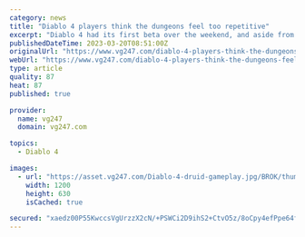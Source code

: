```yaml
---
category: news
title: "Diablo 4 players think the dungeons feel too repetitive"
excerpt: "Diablo 4 had its first beta over the weekend, and aside from some server issues, it seems like players aren't feeling too confident about the procedural maps."
publishedDateTime: 2023-03-20T08:51:00Z
originalUrl: "https://www.vg247.com/diablo-4-players-think-the-dungeons-feel-too-repetitive"
webUrl: "https://www.vg247.com/diablo-4-players-think-the-dungeons-feel-too-repetitive"
type: article
quality: 87
heat: 87
published: true

provider:
  name: vg247
  domain: vg247.com

topics:
  - Diablo 4

images:
  - url: "https://asset.vg247.com/Diablo-4-druid-gameplay.jpg/BROK/thumbnail/1200x630/Diablo-4-druid-gameplay.jpg"
    width: 1200
    height: 630
    isCached: true

secured: "xaedz00P55KwccsVgUrzzX2cN/+PSWCi2D9ihS2+CtvO5z/8oCpy4efPpe64fp1tf7FASVogbwn/u3+ftifsusNKFPKImCHNnxRX1RmWyPKt9Zq5B+KJq3oCkL1eDkQAYSrSQ3Tb/eEUiUNHUXg+hKfEwf5hiECZgGAkQYiresmI8rOL5PyElMJHPvTNt5YG7U/UtaatghssQM7BB7443PfpsDTVKXpM64ODV0c9unyjyEjgMX+ZB1ey+dEqYb8GWmYGeioxShxlcqtJaWBTEKy4OLFrZc1bCFSdHb2Ws3TNypnSsaKdNyGVaIr26mExijyMPwaQRpoEcFgwaGt9OirpVoIQVGXeR5+8duRV1mM=;IDK0bWCWWJIoJc03pw0sPw=="
---
```


